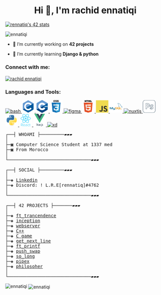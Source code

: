 <h1 align="center">Hi 👋, I'm rachid ennatiqi</h1>

<p align="left" dir="auto">
<a href="https://github.com/ennatiqi"><img src="https://badge.mediaplus.ma/binary/rennatiq" alt="rennatiq's 42 stats" /></a>
</p>

<p align="left"> <img src="https://komarev.com/ghpvc/?username=ennatiqi&label=Profile%20views&color=0e75b6&style=flat" alt="ennatiqi" /> </p>

- 🔭 I’m currently working on **42 projects**

- 🌱 I’m currently learning **Django & python**

<h3 align="left">Connect with me:</h3>
<p align="left">
<a href="https://linkedin.com/in/rachid ennatiqi" target="blank"><img align="center" src="https://raw.githubusercontent.com/rahuldkjain/github-profile-readme-generator/master/src/images/icons/Social/linked-in-alt.svg" alt="rachid ennatiqi" height="30" width="40" /></a>
</p>

<h3 align="left">Languages and Tools:</h3>
<p align="left"> <a href="https://www.gnu.org/software/bash/" target="_blank" rel="noreferrer"> <img src="https://www.vectorlogo.zone/logos/gnu_bash/gnu_bash-icon.svg" alt="bash" width="40" height="40"/> </a> <a href="https://www.cprogramming.com/" target="_blank" rel="noreferrer"> <img src="https://raw.githubusercontent.com/devicons/devicon/master/icons/c/c-original.svg" alt="c" width="40" height="40"/> </a> <a href="https://www.w3schools.com/cpp/" target="_blank" rel="noreferrer"> <img src="https://raw.githubusercontent.com/devicons/devicon/master/icons/cplusplus/cplusplus-original.svg" alt="cplusplus" width="40" height="40"/> </a> <a href="https://www.w3schools.com/css/" target="_blank" rel="noreferrer"> <img src="https://raw.githubusercontent.com/devicons/devicon/master/icons/css3/css3-original-wordmark.svg" alt="css3" width="40" height="40"/> </a> <a href="https://www.figma.com/" target="_blank" rel="noreferrer"> <img src="https://www.vectorlogo.zone/logos/figma/figma-icon.svg" alt="figma" width="40" height="40"/> </a> <a href="https://www.w3.org/html/" target="_blank" rel="noreferrer"> <img src="https://raw.githubusercontent.com/devicons/devicon/master/icons/html5/html5-original-wordmark.svg" alt="html5" width="40" height="40"/> </a> <a href="https://developer.mozilla.org/en-US/docs/Web/JavaScript" target="_blank" rel="noreferrer"> <img src="https://raw.githubusercontent.com/devicons/devicon/master/icons/javascript/javascript-original.svg" alt="javascript" width="40" height="40"/> </a> <a href="https://www.mysql.com/" target="_blank" rel="noreferrer"> <img src="https://raw.githubusercontent.com/devicons/devicon/master/icons/mysql/mysql-original-wordmark.svg" alt="mysql" width="40" height="40"/> </a> <a href="https://nuxtjs.org/" target="_blank" rel="noreferrer"> <img src="https://www.vectorlogo.zone/logos/nuxtjs/nuxtjs-icon.svg" alt="nuxtjs" width="40" height="40"/> </a> <a href="https://www.photoshop.com/en" target="_blank" rel="noreferrer"> <img src="https://raw.githubusercontent.com/devicons/devicon/master/icons/photoshop/photoshop-line.svg" alt="photoshop" width="40" height="40"/> </a> <a href="https://www.python.org" target="_blank" rel="noreferrer"> <img src="https://raw.githubusercontent.com/devicons/devicon/master/icons/python/python-original.svg" alt="python" width="40" height="40"/> </a> <a href="https://reactjs.org/" target="_blank" rel="noreferrer"> <img src="https://raw.githubusercontent.com/devicons/devicon/master/icons/react/react-original-wordmark.svg" alt="react" width="40" height="40"/> </a> <a href="https://vuejs.org/" target="_blank" rel="noreferrer"> <img src="https://raw.githubusercontent.com/devicons/devicon/master/icons/vuejs/vuejs-original-wordmark.svg" alt="vuejs" width="40" height="40"/> </a> <a href="https://www.adobe.com/products/xd.html" target="_blank" rel="noreferrer"> <img src="https://cdn.worldvectorlogo.com/logos/adobe-xd.svg" alt="xd" width="40" height="40"/> </a> </p>


<pre>┌──┤ WHOAMI ├─────────▰▰▰
│
├─▣ Computer Science Student at 1337 med
├─▣ From Morocco
│
└───────────────────────────────▰▰▰

┌──┤ SOCIAL ├─────────▰▰▰
│
├─◈ <a href="https://www.linkedin.com/in/rachid-ennatiqi" rel="nofollow">Linkedin</a>
├─◈ Discord: ! L.R.E[rennatiq]#4762
│
└───────────────────────────────▰▰▰

┌──┤ 42 PROJECTS ├───────▰▰▰
│
├─◈ <a href="https://github.com/ennatiqi/ft_transcendence">ft_trancendence</a>
├─◈ <a href="https://github.com/ennatiqi/inception">inception</a>
├─◈ <a href="https://github.com/ennatiqi/webserv">webserver</a>
├─◈ <a href="https://github.com/ennatiqi/cpp_module">C++</a>
├─◈ <a href="https://github.com/ennatiqi/cub3d">C game</a>
├─◈ <a href="https://github.com/ennatiqi/get_next_line">get_next_line</a>
├─◈ <a href="https://github.com/ennatiqi/ft_printf">ft_printf</a>
├─◈ <a href="https://github.com/ennatiqi/push_swap">push_swap</a>
├─◈ <a href="https://github.com/ennatiqi/so_long">so_long</a>
├─◈ <a href="https://github.com/ennatiqi/pipex">pipex</a>
├─◈ <a href="https://github.com/ennatiqi/philosopher">philosoher</a>
│
└───────────────────────────────▰▰▰
</pre>


<p><img align="left" src="https://github-readme-stats.vercel.app/api/top-langs?username=ennatiqi&show_icons=true&locale=en&layout=compact" alt="ennatiqi" /></p>

<p>&nbsp;<img align="center" src="https://github-readme-stats.vercel.app/api?username=ennatiqi&show_icons=true&locale=en" alt="ennatiqi" /></p>

<!-- <p><img align="center" src="https://github-readme-streak-stats.herokuapp.com/?user=ennatiqi&" alt="ennatiqi" /></p>
 -->
